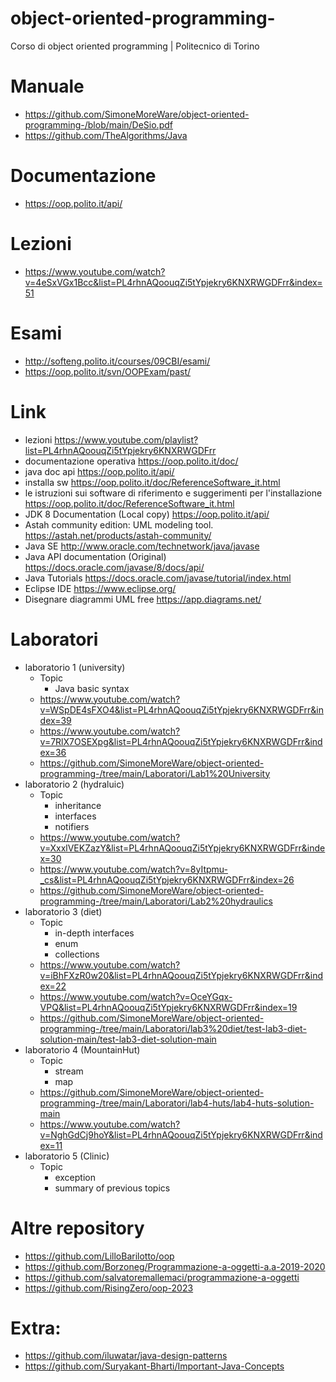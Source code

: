 # object-oriented-programming-
Corso di object oriented programming | Politecnico di Torino

# Manuale
* https://github.com/SimoneMoreWare/object-oriented-programming-/blob/main/DeSio.pdf
* https://github.com/TheAlgorithms/Java
# Documentazione
* https://oop.polito.it/api/
# Lezioni
* https://www.youtube.com/watch?v=4eSxVGx1Bcc&list=PL4rhnAQoouqZi5tYpjekry6KNXRWGDFrr&index=51
# Esami
* http://softeng.polito.it/courses/09CBI/esami/
* https://oop.polito.it/svn/OOPExam/past/
# Link
* lezioni https://www.youtube.com/playlist?list=PL4rhnAQoouqZi5tYpjekry6KNXRWGDFrr
* documentazione operativa https://oop.polito.it/doc/
* java doc api https://oop.polito.it/api/
* installa sw https://oop.polito.it/doc/ReferenceSoftware_it.html
* le istruzioni sui software di riferimento e suggerimenti per l'installazione https://oop.polito.it/doc/ReferenceSoftware_it.html
* JDK 8 Documentation (Local copy) https://oop.polito.it/api/
* Astah community edition: UML modeling tool. https://astah.net/products/astah-community/
* Java SE http://www.oracle.com/technetwork/java/javase
* Java API documentation (Original) https://docs.oracle.com/javase/8/docs/api/
* Java Tutorials https://docs.oracle.com/javase/tutorial/index.html
* Eclipse IDE https://www.eclipse.org/
* Disegnare diagrammi UML free https://app.diagrams.net/
# Laboratori
* laboratorio 1 (university)
  * Topic
    * Java basic syntax
  * https://www.youtube.com/watch?v=WSpDE4sFXO4&list=PL4rhnAQoouqZi5tYpjekry6KNXRWGDFrr&index=39
  * https://www.youtube.com/watch?v=7RlX7OSEXpg&list=PL4rhnAQoouqZi5tYpjekry6KNXRWGDFrr&index=36
  * https://github.com/SimoneMoreWare/object-oriented-programming-/tree/main/Laboratori/Lab1%20University
* laboratorio 2 (hydraluic)
  * Topic
    * inheritance
    * interfaces 
    * notifiers
  * https://www.youtube.com/watch?v=XxxlVEKZazY&list=PL4rhnAQoouqZi5tYpjekry6KNXRWGDFrr&index=30
  * https://www.youtube.com/watch?v=8yItpmu-_cs&list=PL4rhnAQoouqZi5tYpjekry6KNXRWGDFrr&index=26
  * https://github.com/SimoneMoreWare/object-oriented-programming-/tree/main/Laboratori/Lab2%20hydraulics
* laboratorio 3 (diet)
  * Topic 
    * in-depth interfaces
    * enum 
    * collections
  * https://www.youtube.com/watch?v=iBhFXzR0w20&list=PL4rhnAQoouqZi5tYpjekry6KNXRWGDFrr&index=22
  * https://www.youtube.com/watch?v=OceYGqx-VPQ&list=PL4rhnAQoouqZi5tYpjekry6KNXRWGDFrr&index=19
  * https://github.com/SimoneMoreWare/object-oriented-programming-/tree/main/Laboratori/lab3%20diet/test-lab3-diet-solution-main/test-lab3-diet-solution-main
* laboratorio 4 (MountainHut)
   * Topic
     * stream
     * map
   * https://github.com/SimoneMoreWare/object-oriented-programming-/tree/main/Laboratori/lab4-huts/lab4-huts-solution-main
   * https://www.youtube.com/watch?v=NghGdCj9hoY&list=PL4rhnAQoouqZi5tYpjekry6KNXRWGDFrr&index=11
* laboratorio 5 (Clinic)
  * Topic
    * exception
    * summary of previous topics
# Altre repository
* https://github.com/LilloBarilotto/oop
* https://github.com/Borzoneg/Programmazione-a-oggetti-a.a-2019-2020
* https://github.com/salvatoremallemaci/programmazione-a-oggetti
* https://github.com/RisingZero/oop-2023
# Extra:
* https://github.com/iluwatar/java-design-patterns
* https://github.com/Suryakant-Bharti/Important-Java-Concepts
